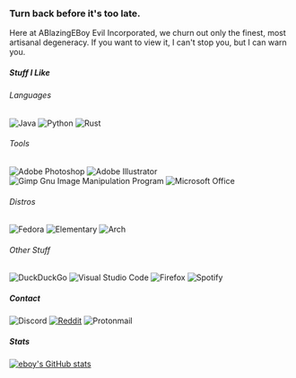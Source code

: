 ### Turn back before it's too late.

Here at ABlazingEBoy Evil Incorporated, we churn out only the finest, most artisanal degeneracy. If you want to view it, I can't stop you, but I can warn you.

##### Stuff I Like

###### Languages

![Java](https://img.shields.io/badge/java-%23ED8B00.svg?style=for-the-badge&logo=java&logoColor=white)
![Python](https://img.shields.io/badge/python-3670A0?style=for-the-badge&logo=python&logoColor=ffdd54)
![Rust](https://img.shields.io/badge/Rust-000000.svg?style=for-the-badge&logo=Rust&logoColor=white)

###### Tools

![Adobe Photoshop](https://img.shields.io/badge/photoshop-%2331A8FF.svg?style=for-the-badge&logo=adobephotoshop&logoColor=white)
![Adobe Illustrator](https://img.shields.io/badge/illustrator-%23FF9A00.svg?style=for-the-badge&logo=adobeillustrator&logoColor=white)
![Gimp Gnu Image Manipulation Program](https://img.shields.io/badge/Gimp-657D8B?style=for-the-badge&logo=gimp&logoColor=FFFFFF)
![Microsoft Office](https://img.shields.io/badge/Microsoft_Office-D83B01?style=for-the-badge&logo=microsoft-office&logoColor=white)

###### Distros

![Fedora](https://img.shields.io/badge/Fedora-51A2DA.svg?style=for-the-badge&logo=Fedora&logoColor=white)
![Elementary](https://img.shields.io/badge/elementary-64BAFF.svg?style=for-the-badge&logo=elementary&logoColor=white)
![Arch](https://img.shields.io/badge/Arch%20Linux-1793D1?logo=arch-linux&logoColor=fff&style=for-the-badge)

###### Other Stuff
![DuckDuckGo](https://img.shields.io/badge/DuckDuckGo-DE5833.svg?style=for-the-badge&logo=DuckDuckGo&logoColor=white)
![Visual Studio Code](https://img.shields.io/badge/VSCode-0078d7.svg?style=for-the-badge&logo=visual-studio-code&logoColor=white)
![Firefox](https://img.shields.io/badge/Firefox-FF7139?style=for-the-badge&logo=Firefox-Browser&logoColor=white)
![Spotify](https://img.shields.io/badge/Spotify-1DB954.svg?style=for-the-badge&logo=Spotify&logoColor=white)

##### Contact

![Discord](https://img.shields.io/badge/ablazingeboy%237375-%237289DA.svg?style=for-the-badge&logo=discord&logoColor=white)
[![Reddit](https://img.shields.io/badge/%2Fu%2FABlazingLife-FF4500?style=for-the-badge&logo=reddit&logoColor=white)](https://reddit.com/u/ablazinglife)
![Protonmail](https://img.shields.io/badge/ablazingeboy%40protonmail.com-8B89CC?style=for-the-badge&logo=protonmail&logoColor=white)

##### Stats

[![eboy's GitHub stats](https://github-readme-stats.vercel.app/api?username=ablazingeboy&show_icons=true&theme=great-gatsby)](https://github.com/anuraghazra/github-readme-stats)
